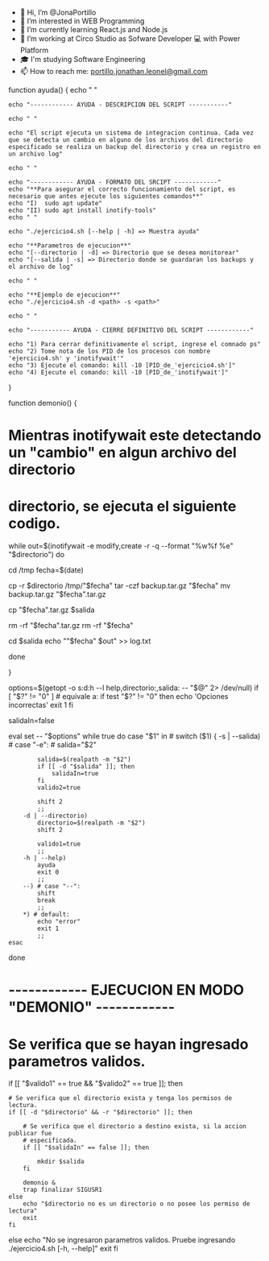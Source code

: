 - 👋 Hi, I’m @JonaPortillo
- 👀 I’m interested in WEB Programming
- 🌱 I’m currently learning React.js and Node.js
- 👔 I’m working at Circo Studio as Sofware Developer 💻 with Power Platform
- 🎓 I'm studying Software Engineering
- 📫 How to reach me: portillo.jonathan.leonel@gmail.com

<!---
JonaPortillo/JonaPortillo is a ✨ special ✨ repository because its `README.md` (this file) appears on your GitHub profile.
You can click the Preview link to take a look at your changes.
--->
function ayuda() {
    	echo " "

	echo "------------ AYUDA - DESCRIPCION DEL SCRIPT -----------"
	
	echo " "	
	
	echo "El script ejecuta un sistema de integracion continua. Cada vez que se detecta un cambio en alguno de los archivos del directorio especificado se realiza un backup del directorio y crea un registro en un archivo log"
	
	echo " "
	
	echo "------------ AYUDA - FORMATO DEL SRCIPT ------------"
	echo "**Para asegurar el correcto funcionamiento del script, es necesario que antes ejecute los siguientes comandos**"
	echo "I)  sudo apt update"
	echo "II) sudo apt install inotify-tools"
	echo " "

	echo "./ejercicio4.sh [--help | -h] => Muestra ayuda"

    echo "**Parametros de ejecucion**"
    echo "[--directorio | -d] => Directorio que se desea monitorear"
    echo "[--salida | -s] => Directorio donde se guardaran los backups y el archivo de log"
    
    echo " "
	
    echo "**Ejemplo de ejecucion**"
    echo "./ejercicio4.sh -d <path> -s <path>"

    echo " "
	
	echo "----------- AYUDA - CIERRE DEFINITIVO DEL SCRIPT ------------"
	
	echo "1) Para cerrar definitivamente el script, ingrese el comnado ps"
	echo "2) Tome nota de los PID de los procesos con nombre 'ejercicio4.sh' y 'inotifywait'"
	echo "3) Ejecute el comando: kill -10 [PID_de_'ejercicio4.sh']"
	echo "4) Ejecute el comando: kill -10 [PID_de_'inotifywait']"
}

function demonio() {
# Mientras inotifywait este detectando un "cambio" en algun archivo del directorio
# directorio, se ejecuta el siguiente codigo.


while out=$(inotifywait -e modify,create -r -q --format "%w%f %e" "$directorio")
do

cd /tmp
fecha=$(date)

cp -r $directorio /tmp/"$fecha"
tar -czf backup.tar.gz "$fecha"
mv backup.tar.gz "$fecha".tar.gz

cp "$fecha".tar.gz $salida

rm -rf "$fecha".tar.gz
rm -rf "$fecha"

cd $salida
echo ""$fecha" $out" >> log.txt

done


}

options=$(getopt -o s:d:h --l help,directorio:,salida: -- "$@" 2> /dev/null)
if [ "$?" != "0" ] # equivale a:  if test "$?" != "0"
then
    echo 'Opciones incorrectas'
    exit 1
fi

salidaIn=false

eval set -- "$options"
while true
do
    case "$1" in # switch ($1) { 
        -s | --salida) # case "-e":
           # salida="$2"

            salida=$(realpath -m "$2")
            if [[ -d "$salida" ]]; then 
			    salidaIn=true
            fi
            valido2=true

            shift 2
            ;;
        -d | --directorio)
            directorio=$(realpath -m "$2")
            shift 2

            valido1=true
            ;;
        -h | --help)
            ayuda
            exit 0
            ;;
        --) # case "--":
            shift
            break
            ;;
        *) # default: 
            echo "error"
            exit 1
            ;;
    esac
done


# ------------ EJECUCION EN MODO "DEMONIO" ------------

# Se verifica que se hayan ingresado parametros validos.
if [[ "$valido1" == true && "$valido2" == true ]]; then
	
	# Se verifica que el directorio exista y tenga los permisos de lectura.
	if [[ -d "$directorio" && -r "$directorio" ]]; then
	
		# Se verifica que el directorio a destino exista, si la accion publicar fue
		# especificada.
		if [[ "$salidaIn" == false ]]; then
			
            mkdir $salida
		fi

		demonio &
		trap finalizar SIGUSR1
	else
		echo "$directorio no es un directorio o no posee los permiso de lectura"
		exit
	fi
else
	echo "No se ingresaron parametros validos. Pruebe ingresando ./ejercicio4.sh [-h, --help]"
	exit
fi
